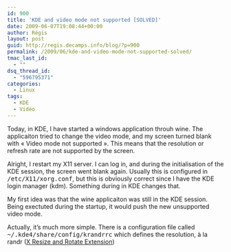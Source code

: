 ```yaml
---
id: 900
title: 'KDE and video mode not supported [SOLVED]'
date: 2009-06-07T19:08:44+00:00
author: Régis
layout: post
guid: http://regis.decamps.info/blog/?p=900
permalink: /2009/06/kde-and-video-mode-not-supported-solved/
tmac_last_id:
  - ""
dsq_thread_id:
  - "596795371"
categories:
  - Linux
tags:
  - KDE
  - Vidéo
---
```

Today, in KDE, I have started a windows application throuh wine. The applicaiton tried to change the video mode, and my screen turned blank with « Video mode not supported ». This means that the resolution or refresh rate are not supported by the screen. 

Alright, I restart my X11 server. I can log in, and during the initialisation of the KDE session, the screen went blank again. Usually this is configured in <tt>/etc/X11/xorg.conf</tt>, but this is obviously correct since I have the KDE login manager (kdm). Something during in KDE changes that.

My first idea was that the wine applicaiton was still in the KDE session. Being exectuted during the startup, it would push the new unsupported video mode.

Actually, it&rsquo;s much more simple. There is a configuration file called <tt>~/.kde4/share/config/krandrrc</tt> which defines the resolution, à la randr ([X Resize and Rotate Extension](http://en.wikipedia.org/wiki/XRandR))